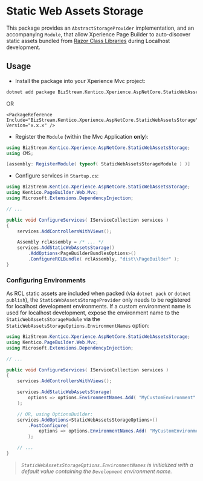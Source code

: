 # Static Web Assets Storage

This package provides an `AbstractStorageProvider` implementation, and an accompanying `Module`, that allow Xperience Page Builder to auto-discover static assets bundled from [Razor Class Libraries](https://docs.microsoft.com/en-us/aspnet/core/razor-pages/ui-class#create-an-rcl-with-static-assets) during Localhost development.

## Usage

- Install the package into your Xperience Mvc project:

```bash
dotnet add package BizStream.Kentico.Xperience.AspNetCore.StaticWebAssetsStorage
```

OR

```csproj
<PackageReference Include="BizStream.Kentico.Xperience.AspNetCore.StaticWebAssetsStorage" Version="x.x.x" />
```

- Register the `Module` (within the Mvc Application **only**):

```csharp
using BizStream.Kentico.Xperience.AspNetCore.StaticWebAssetsStorage;
using CMS;

[assembly: RegisterModule( typeof( StaticWebAssetsStorageModule ) )]
```

- Configure services in `Startup.cs`:

```csharp
using BizStream.Kentico.Xperience.AspNetCore.StaticWebAssetsStorage;
using Kentico.PageBuilder.Web.Mvc;
using Microsoft.Extensions.DependencyInjection;

// ...

public void ConfigureServices( IServiceCollection services )
{
    services.AddControllersWithViews();

    Assembly rclAssembly = /* ... */
    services.AddStaticWebAssetsStorage()
        .AddOptions<PageBuilderBundlesOptions>()
        .ConfigureRCLBundle( rclAssembly, "dist\\PageBuilder" );
}
```

### Configuring Environments

As RCL static assets are included when packed (via `dotnet pack` or `dotnet publish`), the `StaticWebAssetsStorageProvider` only needs to be registered for localhost development environments. If a custom environment name is used for localhost development, expose the environment name to the `StaticWebAssetsStorageModule` via the `StaticWebAssetsStorageOptions.EnvironmentNames` option:

```csharp
using BizStream.Kentico.Xperience.AspNetCore.StaticWebAssetsStorage;
using Kentico.PageBuilder.Web.Mvc;
using Microsoft.Extensions.DependencyInjection;

// ...

public void ConfigureServices( IServiceCollection services )
{
    services.AddControllersWithViews();

    services.AddStaticWebAssetsStorage(
        options => options.EnvironmentNames.Add( "MyCustomEnvironment" )
    );

    // OR, using OptionsBuilder:
    services.AddOptions<StaticWebAssetsStorageOptions>()
        .PostConfigure(
            options => options.EnvironmentNames.Add( "MyCustomEnvironment" )
        );

    // ...
}
```

> _`StaticWebAssetsStorageOptions.EnvironmentNames` is initialized with a default value containing the `Development` environment name._
